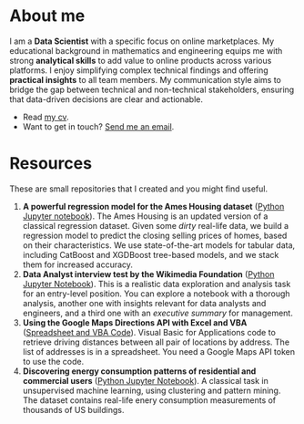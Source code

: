 # About me

I am a **Data Scientist** with a specific focus on online marketplaces.
My educational background in mathematics and engineering equips me with strong **analytical skills** to add value to online products across various platforms.
I enjoy simplifying complex technical findings and offering **practical insights** to all team members.
My communication style aims to bridge the gap between technical and non-technical stakeholders, ensuring that data-driven decisions are clear and actionable.

* Read [my cv](files/cv.pdf).
* Want to get in touch? [Send me an email](mailto:armine.minasyan357@gmail.com).

# Resources

These are small repositories that I created and you might find useful.

1. **A powerful regression model for the Ames Housing dataset** ([Python Jupyter notebook](https://github.com/armineminasyan/ames-regression)).
The Ames Housing is an updated version of a classical regression dataset.
Given some *dirty* real-life data, we build a regression model to predict the closing selling prices of homes, based on their characteristics.
We use state-of-the-art models for tabular data, including CatBoost and XGDBoost tree-based models, and we stack them for increased accuracy. 
2. **Data Analyst interview test by the Wikimedia Foundation** ([Python Jupyter Notebook](https://github.com/armineminasyan/wikimedia-test)).
This is a realistic data exploration and analysis task for an entry-level position.
You can explore a notebook with a thorough analysis, another one with insights relevant for data analysts and engineers, and a third one with an *executive summary* for management.
3. **Using the Google Maps Directions API with Excel and VBA** ([Spreadsheet and VBA Code](https://github.com/armineminasyan/vba-gmaps-directions)).
Visual Basic for Applications code to retrieve driving distances between all pair of locations by address.
The list of addresses is in a spreadsheet.
You need a Google Maps API token to use the code.
4. **Discovering energy consumption patterns of residential and commercial users** ([Python Jupyter Notebook](https://github.com/armineminasyan/energy-consumption-clustering)).
A classical task in unsupervised machine learning, using clustering and pattern mining.
The dataset contains real-life enery consumption measurements of thousands of US buildings.